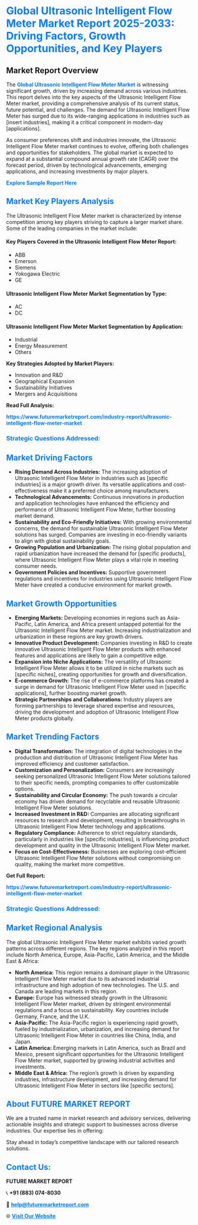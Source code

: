 <h1 style="color: #007BFF;">Global Ultrasonic Intelligent Flow Meter Market Report 2025-2033: Driving Factors, Growth Opportunities, and Key Players</h1>

<section id="overview">
<h2>Market Report Overview</h2>
<p>The <a href="https://www.futuremarketreport.com/industry-report/ultrasonic-intelligent-flow-meter-market" style="color: #007BFF; text-decoration: none;"><strong>Global Ultrasonic Intelligent Flow Meter Market</strong></a> is witnessing significant growth, driven by increasing demand across various industries. This report delves into the key aspects of the Ultrasonic Intelligent Flow Meter market, providing a comprehensive analysis of its current status, future potential, and challenges. The demand for Ultrasonic Intelligent Flow Meter has surged due to its wide-ranging applications in industries such as [insert industries], making it a critical component in modern-day [applications].</p>
<p>As consumer preferences shift and industries innovate, the Ultrasonic Intelligent Flow Meter market continues to evolve, offering both challenges and opportunities for stakeholders. The global market is expected to expand at a substantial compound annual growth rate (CAGR) over the forecast period, driven by technological advancements, emerging applications, and increasing investments by major players.</p>
</section>

<section id="overview">
<p><a href="https://www.futuremarketreport.com/request-sample/reportId=82905" style="color: #007BFF; text-decoration: none;"><strong>Explore Sample Report Here</strong></a></p>
</section>

<section id="key-players">
<h2 style="color: #007BFF;">Market Key Players Analysis</h2>
<p>The Ultrasonic Intelligent Flow Meter market is characterized by intense competition among key players striving to capture a larger market share. Some of the leading companies in the market include:</p>
<h4>Key Players Covered in the Ultrasonic Intelligent Flow Meter Report:</h4>
<ul><li>ABB</li><li>Emerson</li><li>Siemens</li><li>Yokogawa Electric</li><li>GE</li></ul>
<h4>Ultrasonic Intelligent Flow Meter Market Segmentation by Type:</h4>
<ul><li>AC</li><li>DC</li></ul>

<h4>Ultrasonic Intelligent Flow Meter Market Segmentation by Application:</h4>
<ul><li>Industrial</li><li>Energy Measurement</li><li>Others</li></ul>
<p><strong>Key Strategies Adopted by Market Players:</strong></p>
<ul>
<li>Innovation and R&D</li>
<li>Geographical Expansion</li>
<li>Sustainability Initiatives</li>
<li>Mergers and Acquisitions</li>
</ul>
</section>

<section>
<p><strong>Read Full Analysis: </strong></p><a href="https://www.futuremarketreport.com/industry-report/ultrasonic-intelligent-flow-meter-market" style="color: #007BFF; text-decoration: none;"><strong>https://www.futuremarketreport.com/industry-report/ultrasonic-intelligent-flow-meter-market</strong></a>
<h3 style="color: #007BFF;">Strategic Questions Addressed:</h3>
</section>

<section id="driving-factors">
<h2 style="color: #007BFF;">Market Driving Factors</h2>
<ul>
<li><strong>Rising Demand Across Industries:</strong> The increasing adoption of Ultrasonic Intelligent Flow Meter in industries such as [specific industries] is a major growth driver. Its versatile applications and cost-effectiveness make it a preferred choice among manufacturers.</li>
<li><strong>Technological Advancements:</strong> Continuous innovations in production and application technologies have enhanced the efficiency and performance of Ultrasonic Intelligent Flow Meter, further boosting market demand.</li>
<li><strong>Sustainability and Eco-Friendly Initiatives:</strong> With growing environmental concerns, the demand for sustainable Ultrasonic Intelligent Flow Meter solutions has surged. Companies are investing in eco-friendly variants to align with global sustainability goals.</li>
<li><strong>Growing Population and Urbanization:</strong> The rising global population and rapid urbanization have increased the demand for [specific products], where Ultrasonic Intelligent Flow Meter plays a vital role in meeting consumer needs.</li>
<li><strong>Government Policies and Incentives:</strong> Supportive government regulations and incentives for industries using Ultrasonic Intelligent Flow Meter have created a conducive environment for market growth.</li>
</ul>
</section>

<section id="growth-opportunities">
<h2 style="color: #007BFF;">Market Growth Opportunities</h2>
<ul>
<li><strong>Emerging Markets:</strong> Developing economies in regions such as Asia-Pacific, Latin America, and Africa present untapped potential for the Ultrasonic Intelligent Flow Meter market. Increasing industrialization and urbanization in these regions are key growth drivers.</li>
<li><strong>Innovative Product Development:</strong> Companies investing in R&D to create innovative Ultrasonic Intelligent Flow Meter products with enhanced features and applications are likely to gain a competitive edge.</li>
<li><strong>Expansion into Niche Applications:</strong> The versatility of Ultrasonic Intelligent Flow Meter allows it to be utilized in niche markets such as [specific niches], creating opportunities for growth and diversification.</li>
<li><strong>E-commerce Growth:</strong> The rise of e-commerce platforms has created a surge in demand for Ultrasonic Intelligent Flow Meter used in [specific applications], further boosting market growth.</li>
<li><strong>Strategic Partnerships and Collaborations:</strong> Industry players are forming partnerships to leverage shared expertise and resources, driving the development and adoption of Ultrasonic Intelligent Flow Meter products globally.</li>
</ul>
</section>

<section id="trending-factors">
<h2 style="color: #007BFF;">Market Trending Factors</h2>
<ul>
<li><strong>Digital Transformation:</strong> The integration of digital technologies in the production and distribution of Ultrasonic Intelligent Flow Meter has improved efficiency and customer satisfaction.</li>
<li><strong>Customization and Personalization:</strong> Consumers are increasingly seeking personalized Ultrasonic Intelligent Flow Meter solutions tailored to their specific needs, prompting companies to offer customizable options.</li>
<li><strong>Sustainability and Circular Economy:</strong> The push towards a circular economy has driven demand for recyclable and reusable Ultrasonic Intelligent Flow Meter solutions.</li>
<li><strong>Increased Investment in R&D:</strong> Companies are allocating significant resources to research and development, resulting in breakthroughs in Ultrasonic Intelligent Flow Meter technology and applications.</li>
<li><strong>Regulatory Compliance:</strong> Adherence to strict regulatory standards, particularly in industries like [specific industries], is influencing product development and quality in the Ultrasonic Intelligent Flow Meter market.</li>
<li><strong>Focus on Cost-Effectiveness:</strong> Businesses are exploring cost-efficient Ultrasonic Intelligent Flow Meter solutions without compromising on quality, making the market more competitive.</li>
</ul>
</section>

<section>
<p><strong>Get Full Report: </strong></p><a href="https://www.futuremarketreport.com/industry-report/ultrasonic-intelligent-flow-meter-market" style="color: #007BFF; text-decoration: none;"><strong>https://www.futuremarketreport.com/industry-report/ultrasonic-intelligent-flow-meter-market</strong></a>
<h3 style="color: #007BFF;">Strategic Questions Addressed:</h3>
</section>


<section id="regional-analysis">
<h2 style="color: #007BFF;">Market Regional Analysis</h2>
<p>The global Ultrasonic Intelligent Flow Meter market exhibits varied growth patterns across different regions. The key regions analyzed in this report include North America, Europe, Asia-Pacific, Latin America, and the Middle East & Africa:</p>
<ul>
<li><strong>North America:</strong> This region remains a dominant player in the Ultrasonic Intelligent Flow Meter market due to its advanced industrial infrastructure and high adoption of new technologies. The U.S. and Canada are leading markets in this region.</li>
<li><strong>Europe:</strong> Europe has witnessed steady growth in the Ultrasonic Intelligent Flow Meter market, driven by stringent environmental regulations and a focus on sustainability. Key countries include Germany, France, and the U.K.</li>
<li><strong>Asia-Pacific:</strong> The Asia-Pacific region is experiencing rapid growth, fueled by industrialization, urbanization, and increasing demand for Ultrasonic Intelligent Flow Meter in countries like China, India, and Japan.</li>
<li><strong>Latin America:</strong> Emerging markets in Latin America, such as Brazil and Mexico, present significant opportunities for the Ultrasonic Intelligent Flow Meter market, supported by growing industrial activities and investments.</li>
<li><strong>Middle East & Africa:</strong> The region’s growth is driven by expanding industries, infrastructure development, and increasing demand for Ultrasonic Intelligent Flow Meter in sectors like [specific sectors].</li>
</ul>
</section>

<footer>
<h2 style="color: #007BFF;">About FUTURE MARKET REPORT</h2>
<p>We are a trusted name in market research and advisory services, delivering actionable insights and strategic support to businesses across diverse industries. Our expertise lies in offering:</p>

<p>Stay ahead in today’s competitive landscape with our tailored research solutions.</p>

<h2 style="color: #007BFF;">Contact Us:</h2>
<p><strong>FUTURE MARKET REPORT</strong></p>
<p>📞 <strong>+91 (883) 074-8030</strong></p>
<p>📧 <strong><a href="mailto:help@futuremarketreport.com" style="color: #007BFF;">help@futuremarketreport.com</a></strong></p>
<p>🌐 <strong><a href="https://www.futuremarketreport.com/" style="color: #007BFF;">Visit Our Website</a></strong></p>
</footer>